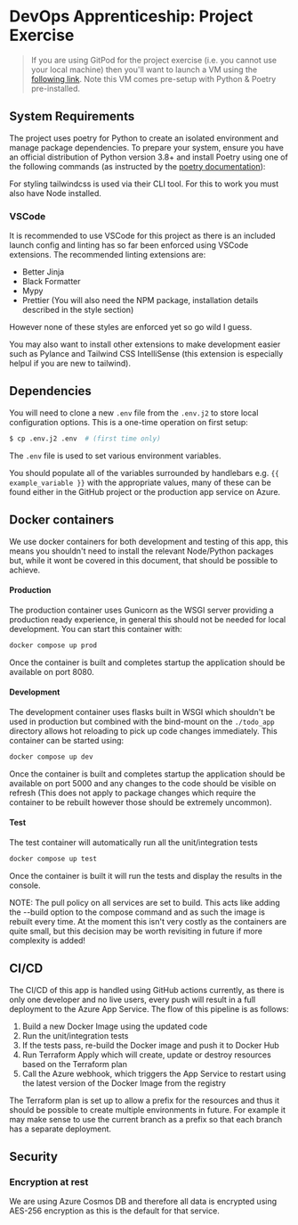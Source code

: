 # DevOps Apprenticeship: Project Exercise

> If you are using GitPod for the project exercise (i.e. you cannot use your local machine) then you'll want to launch a VM using the [following link](https://gitpod.io/#https://github.com/CorndelWithSoftwire/DevOps-Course-Starter). Note this VM comes pre-setup with Python & Poetry pre-installed.

## System Requirements

The project uses poetry for Python to create an isolated environment and manage package dependencies. To prepare your system, ensure you have an official distribution of Python version 3.8+ and install Poetry using one of the following commands (as instructed by the [poetry documentation](https://python-poetry.org/docs/#system-requirements)):

For styling tailwindcss is used via their CLI tool. For this to work you must also have Node installed.

### VSCode

It is recommended to use VSCode for this project as there is an included launch config and linting has so far been enforced using VSCode extensions. The recommended linting extensions are:

- Better Jinja
- Black Formatter
- Mypy
- Prettier (You will also need the NPM package, installation details described in the style section)

However none of these styles are enforced yet so go wild I guess.

You may also want to install other extensions to make development easier such as Pylance and Tailwind CSS IntelliSense (this extension is especially helpul if you are new to tailwind).

## Dependencies

You will need to clone a new `.env` file from the `.env.j2` to store local configuration options. This is a one-time operation on first setup:

```bash
$ cp .env.j2 .env  # (first time only)
```

The `.env` file is used to set various environment variables.

You should populate all of the variables surrounded by handlebars e.g. `{{ example_variable }}` with the appropriate values, many of these can be found either in the GitHub project or the production app service on Azure.

## Docker containers

We use docker containers for both development and testing of this app, this means you shouldn't need to install the relevant Node/Python packages but, while it wont be covered in this document, that should be possible to achieve.

#### Production

The production container uses Gunicorn as the WSGI server providing a production ready experience, in general this should not be needed for local development. You can start this container with:

```bash
docker compose up prod
```

Once the container is built and completes startup the application should be available on port 8080.

#### Development

The development container uses flasks built in WSGI which shouldn't be used in production but combined with the bind-mount on the `./todo_app` directory allows hot reloading to pick up code changes immediately. This container can be started using:

```bash
docker compose up dev
```

Once the container is built and completes startup the application should be available on port 5000 and any changes to the code should be visible on refresh (This does not apply to package changes which require the container to be rebuilt however those should be extremely uncommon).

#### Test

The test container will automatically run all the unit/integration tests

```bash
docker compose up test
```

Once the container is built it will run the tests and display the results in the console.

NOTE: The pull policy on all services are set to build. This acts like adding the --build option to the compose command and as such the image is rebuilt every time. At the moment this isn't very costly as the containers are quite small, but this decision may be worth revisiting in future if more complexity is added!

## CI/CD

The CI/CD of this app is handled using GitHub actions currently, as there is only one developer and no live users, every push will result in a full deployment to the Azure App Service. The flow of this pipeline is as follows:

1. Build a new Docker Image using the updated code
2. Run the unit/integration tests
3. If the tests pass, re-build the Docker image and push it to Docker Hub
4. Run Terraform Apply which will create, update or destroy resources based on the Terraform plan
5. Call the Azure webhook, which triggers the App Service to restart using the latest version of the Docker Image from the registry

The Terraform plan is set up to allow a prefix for the resources and thus it should be possible to create multiple environments in future. For example it may make sense to use the current branch as a prefix so that each branch has a separate deployment.

## Security

### Encryption at rest

We are using Azure Cosmos DB and therefore all data is encrypted using AES-256 encryption as this is the default for that service.
